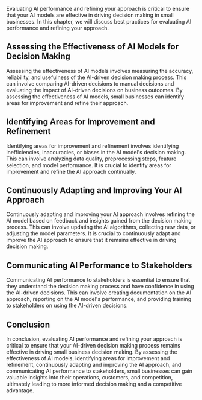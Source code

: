 

Evaluating AI performance and refining your approach is critical to ensure that your AI models are effective in driving decision making in small businesses. In this chapter, we will discuss best practices for evaluating AI performance and refining your approach.

Assessing the Effectiveness of AI Models for Decision Making
------------------------------------------------------------

Assessing the effectiveness of AI models involves measuring the accuracy, reliability, and usefulness of the AI-driven decision making process. This can involve comparing AI-driven decisions to manual decisions and evaluating the impact of AI-driven decisions on business outcomes. By assessing the effectiveness of AI models, small businesses can identify areas for improvement and refine their approach.

Identifying Areas for Improvement and Refinement
------------------------------------------------

Identifying areas for improvement and refinement involves identifying inefficiencies, inaccuracies, or biases in the AI model's decision making. This can involve analyzing data quality, preprocessing steps, feature selection, and model performance. It is crucial to identify areas for improvement and refine the AI approach continually.

Continuously Adapting and Improving Your AI Approach
----------------------------------------------------

Continuously adapting and improving your AI approach involves refining the AI model based on feedback and insights gained from the decision making process. This can involve updating the AI algorithms, collecting new data, or adjusting the model parameters. It is crucial to continuously adapt and improve the AI approach to ensure that it remains effective in driving decision making.

Communicating AI Performance to Stakeholders
--------------------------------------------

Communicating AI performance to stakeholders is essential to ensure that they understand the decision making process and have confidence in using the AI-driven decisions. This can involve creating documentation on the AI approach, reporting on the AI model's performance, and providing training to stakeholders on using the AI-driven decisions.

Conclusion
----------

In conclusion, evaluating AI performance and refining your approach is critical to ensure that your AI-driven decision making process remains effective in driving small business decision making. By assessing the effectiveness of AI models, identifying areas for improvement and refinement, continuously adapting and improving the AI approach, and communicating AI performance to stakeholders, small businesses can gain valuable insights into their operations, customers, and competition, ultimately leading to more informed decision making and a competitive advantage.
